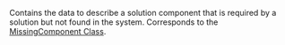 Contains the data to describe a solution component that is required by a solution but not found in the system. 
Corresponds to the [MissingComponent Class](https://msdn.microsoft.com/library/microsoft.crm.sdk.messages.missingcomponent.aspx).
